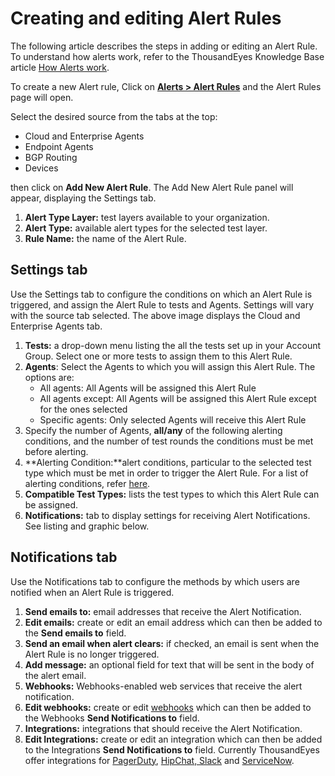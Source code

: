 # Creating and editing Alert Rules

The following article describes the steps in adding or editing an Alert Rule. To understand how alerts work, refer to the ThousandEyes Knowledge Base article [How Alerts work](https://success.thousandeyes.com/PublicArticlePage?articleIdParam=kA044000000CnBqCAK).

To create a new Alert rule, Click on [**Alerts &gt; Alert Rules**](https://app.thousandeyes.com/settings/alerts/?) and the Alert Rules page will open.

Select the desired source from the tabs at the top:

* Cloud and Enterprise Agents
* Endpoint Agents
* BGP Routing
* Devices

then click on **Add New Alert Rule**. The Add New Alert Rule panel will appear, displaying the Settings tab.

1. **Alert Type Layer:** test layers available to your organization.
2. **Alert Type:** available alert types for the selected test layer.
3. **Rule Name:** the name of the Alert Rule.

## Settings tab

Use the Settings tab to configure the conditions on which an Alert Rule is triggered, and assign the Alert Rule to tests and Agents. Settings will vary with the source tab selected. The above image displays the Cloud and Enterprise Agents tab.

1. **Tests:** a drop-down menu listing the all the tests set up in your Account Group.  Select one or more tests to assign them to this Alert Rule.
2. **Agents**: Select the Agents to which you will assign this Alert Rule.  The options are:
   * All agents: All Agents will be assigned this Alert Rule
   * All agents except: All Agents will be assigned this Alert Rule except for the ones selected
   * Specific agents: Only selected Agents will receive this Alert Rule
3. Specify the number of Agents, **all/any** of the following alerting conditions, and the number of test rounds the conditions must be met before alerting.
4. **Alerting Condition:**alert conditions, particular to the selected test type which must be met in order to trigger the Alert Rule. For a list of alerting conditions, refer [here](https://success.thousandeyes.com/PublicArticlePage?articleIdParam=kA044000000CnBqCAK#alertconditions).
5. **Compatible Test Types:** lists the test types to which this Alert Rule can be assigned.
6. **Notifications:** tab to display settings for receiving Alert Notifications.  See listing and graphic below.

## Notifications tab

Use the Notifications tab to configure the methods by which users are notified when an Alert Rule is triggered.

1. **Send emails to:** email addresses that receive the Alert Notification.
2. **Edit emails:** create or edit an email address which can then be added to the **Send emails to** field.
3. **Send an email when alert clears:** if checked, an email is sent when the Alert Rule is no longer triggered.
4. **Add message:** an optional field for text that will be sent in the body of the alert email.
5. **Webhooks:** Webhooks-enabled web services that receive the alert notification.
6. **Edit webhooks:** create or edit [webhooks](https://success.thousandeyes.com/PublicArticlePage?articleIdParam=kA0E0000000CmmVKAS_Using-Webhooks-server-sample-code-included) which can then be added to the Webhooks **Send Notifications to** field.
7. **Integrations:** integrations that should receive the Alert Notification. 
8. **Edit Integrations:** create or edit an integration which can then be added to the Integrations **Send Notifications to** field. Currently ThousandEyes offer integrations for  [PagerDuty](https://success.thousandeyes.com/PublicArticlePage?articleIdParam=kA044000000CnBsCAK_PagerDuty-Integration), [HipChat, Slack](https://success.thousandeyes.com/PublicArticlePage?articleIdParam=kA044000000Cn2FCAS_Slack-and-HipChat-Integration) and [ServiceNow](https://success.thousandeyes.com/PublicArticlePage?articleIdParam=kA044000000CqJPCA0_ServiceNow-Integration).

